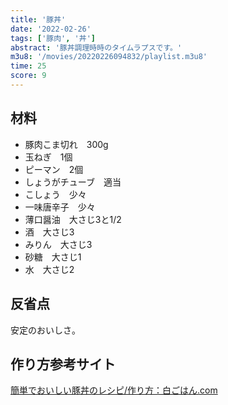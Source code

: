 ```yaml
---
title: '豚丼'
date: '2022-02-26'
tags: ['豚肉', '丼']
abstract: '豚丼調理時時のタイムラプスです。'
m3u8: '/movies/20220226094832/playlist.m3u8'
time: 25
score: 9
---
```


## 材料

- 豚肉こま切れ　300g
- 玉ねぎ　1個
- ピーマン　2個
- しょうがチューブ　適当
- こしょう　少々
- 一味唐辛子　少々
- 薄口醤油　大さじ3と1/2
- 酒　大さじ3
- みりん　大さじ3
- 砂糖　大さじ1
- 水　大さじ2

## 反省点

安定のおいしさ。

## 作り方参考サイト

[簡単でおいしい豚丼のレシピ/作り方：白ごはん\.com](https://www.sirogohan.com/recipe/butadon/)